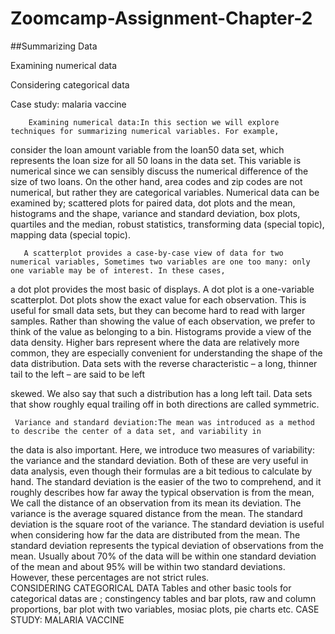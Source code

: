 # Zoomcamp-Assignment-Chapter-2
##Summarizing Data

Examining numerical data

Considering categorical data

Case study: malaria vaccine
  
        Examining numerical data:In this section we will explore techniques for summarizing numerical variables. For example,
consider the loan amount variable from the loan50 data set, which represents the loan size for all
50 loans in the data set. This variable is numerical since we can sensibly discuss the numerical
difference of the size of two loans. On the other hand, area codes and zip codes are not numerical,
but rather they are categorical variables.
 Numerical data can be examined by; scattered plots for paired data, dot plots and the mean, histograms and the shape, variance and standard deviation, box plots, quartiles and the median, robust statistics, transforming data (special topic), mapping data (special topic).

       A scatterplot provides a case-by-case view of data for two numerical variables, Sometimes two variables are one too many: only one variable may be of interest. In these cases,

a dot plot provides the most basic of displays. A dot plot is a one-variable scatterplot.  Dot plots show the exact value for each observation. This is useful for small data sets, but they
can become hard to read with larger samples. Rather than showing the value of each observation, we
prefer to think of the value as belonging to a bin.  Histograms provide a view of the data density. Higher bars represent where the data are
relatively more common, they are especially convenient for understanding the shape of the data distribution.     Data sets with the reverse characteristic – a long, thinner tail to the left – are said to be left

skewed. We also say that such a distribution has a long left tail. Data sets that show roughly equal
trailing off in both directions are called symmetric.
   
     Variance and standard deviation:The mean was introduced as a method to describe the center of a data set, and variability in
the data is also important. Here, we introduce two measures of variability: the variance and the
standard deviation. Both of these are very useful in data analysis, even though their formulas are
a bit tedious to calculate by hand. The standard deviation is the easier of the two to comprehend,
and it roughly describes how far away the typical observation is from the mean, We call the distance of an observation from its mean its deviation. 
The variance is the average squared distance from the mean. The standard deviation is the
square root of the variance. The standard deviation is useful when considering how far the data
are distributed from the mean.
The standard deviation represents the typical deviation of observations from the mean. Usually
about 70% of the data will be within one standard deviation of the mean and about 95% will
be within two standard deviations. However, these percentages
 are not strict rules.    
                CONSIDERING CATEGORICAL DATA
                  Tables and other basic tools for categorical datas are ; constingency tables and bar plots, raw and column proportions, bar plot with two variables, mosiac plots, pie charts etc.
                  CASE STUDY: MALARIA VACCINE
                    
